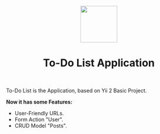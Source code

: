 <p align="center">
    <a href="https://github.com/yiisoft" target="_blank">
        <img src="https://avatars0.githubusercontent.com/u/993323" height="100px">
    </a>
    <h1 align="center">To-Do List Application</h1>
    <br>
</p>

To-Do List is the Application, based on Yii 2 Basic Project.

**Now it has some Features:**
- User-Friendly URLs.
- Form Action "User".
- CRUD Model "Posts".
